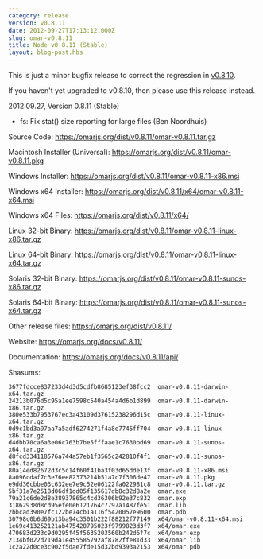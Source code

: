 ```yaml
---
category: release
version: v0.8.11
date: 2012-09-27T17:13:12.000Z
slug: omar-v0.8.11
title: Node v0.8.11 (Stable)
layout: blog-post.hbs
---
```


This is just a minor bugfix release to correct the regression in
[v0.8.10](http://blog.omarjs.org/2012/09/25/omar-v0-8-10-stable/).

If you haven't yet upgraded to v0.8.10, then please use this release
instead.

2012.09.27, Version 0.8.11 (Stable)

* fs: Fix stat() size reporting for large files (Ben Noordhuis)


Source Code: https://omarjs.org/dist/v0.8.11/omar-v0.8.11.tar.gz

Macintosh Installer (Universal): https://omarjs.org/dist/v0.8.11/omar-v0.8.11.pkg

Windows Installer: https://omarjs.org/dist/v0.8.11/omar-v0.8.11-x86.msi

Windows x64 Installer: https://omarjs.org/dist/v0.8.11/x64/omar-v0.8.11-x64.msi

Windows x64 Files: https://omarjs.org/dist/v0.8.11/x64/

Linux 32-bit Binary: https://omarjs.org/dist/v0.8.11/omar-v0.8.11-linux-x86.tar.gz

Linux 64-bit Binary: https://omarjs.org/dist/v0.8.11/omar-v0.8.11-linux-x64.tar.gz

Solaris 32-bit Binary: https://omarjs.org/dist/v0.8.11/omar-v0.8.11-sunos-x86.tar.gz

Solaris 64-bit Binary: https://omarjs.org/dist/v0.8.11/omar-v0.8.11-sunos-x64.tar.gz

Other release files: https://omarjs.org/dist/v0.8.11/

Website: https://omarjs.org/docs/v0.8.11/

Documentation: https://omarjs.org/docs/v0.8.11/api/

Shasums:

```
3677fdcce837233d4d3d5cdfb8685123ef38fcc2  omar-v0.8.11-darwin-x64.tar.gz
24213b076d5c95a1ee7598c540a454a4d6b1d899  omar-v0.8.11-darwin-x86.tar.gz
380e533b7953767ec3a43109d37615238296d15c  omar-v0.8.11-linux-x64.tar.gz
0d9c1bd3a97aa7a5adf6274271f4a8e7745ff704  omar-v0.8.11-linux-x86.tar.gz
d4dbb70ca6a3e06c763b7be5fffaae1c7630bd69  omar-v0.8.11-sunos-x64.tar.gz
d8fcd334118576a744a57eb1f3565c242810f4f1  omar-v0.8.11-sunos-x86.tar.gz
80a14ed82672d3c5c14f60f41ba3f03d65dde13f  omar-v0.8.11-x86.msi
8a096cdaf7c3e76ee82373214b51a7c7f306de47  omar-v0.8.11.pkg
e9dd36cbbe03c632ee7e9c52e06122fa022981c8  omar-v0.8.11.tar.gz
5bf31a7e2518d06df1dd05f135617db8c32d8a2e  omar.exe
79a21c6de2d8e38937865c4cd36306b92e37c832  omar.exp
31862938d8cd95efe0e6121764c7797a1487fe51  omar.lib
2bbcad390e7fc122be74cb1a116f5420057e9600  omar.pdb
30798c0b6d69b13ba94c3501b222f88212f77149  x64/omar-v0.8.11-x64.msi
1e69c413252121ab475420795023f9799823d3f7  x64/omar.exe
470683d233c9d0295f45f5635203560b242d6f7c  x64/omar.exp
2134bf022d719da1e455585792af8782ffe81d33  x64/omar.lib
1c2a22d0ce3c902f5dae7fde15d32bd9393a2153  x64/omar.pdb
```
